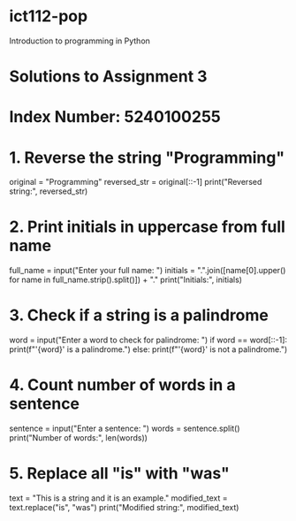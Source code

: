 # ict112-pop
Introduction to programming in Python
# Solutions to Assignment 3
# Index Number: 5240100255

# 1. Reverse the string "Programming"
original = "Programming"
reversed_str = original[::-1]
print("Reversed string:", reversed_str)

# 2. Print initials in uppercase from full name
full_name = input("Enter your full name: ")
initials = ".".join([name[0].upper() for name in full_name.strip().split()]) + "."
print("Initials:", initials)

# 3. Check if a string is a palindrome
word = input("Enter a word to check for palindrome: ")
if word == word[::-1]:
    print(f"'{word}' is a palindrome.")
else:
    print(f"'{word}' is not a palindrome.")

# 4. Count number of words in a sentence
sentence = input("Enter a sentence: ")
words = sentence.split()
print("Number of words:", len(words))

# 5. Replace all "is" with "was"
text = "This is a string and it is an example."
modified_text = text.replace("is", "was")
print("Modified string:", modified_text)
